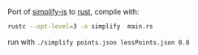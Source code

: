 Port of [simplify-js](https://github.com/mourner/simplify-js) to [rust](https://github.com/mozilla/rust), compile with:

```bash
rustc --opt-level=3 -o simplify  main.rs
```

run with `./simplify points.json lessPoints.json 0.8`



